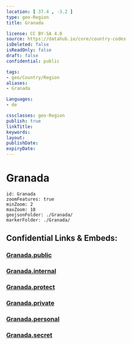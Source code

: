 ```yaml
---
location: [ 37.4 , -3.2 ] 
type: geo-Region
title: Granada

license: CC BY-SA 4.0
source: https://datahub.io/core/country-codes
isDeleted: false
isReadOnly: false
draft: false
confidential: public

tags:
- geo/Country/Region
aliases:
- Granada

Languages:
- de

cssclasses: geo-Region
publish: true
linkTitle: 
keywords: 
layout: 
publishDate: 
expiryDate: 
---
```


# Granada

```leaflet
id: Granada
zoomFeatures: true 
minZoom: 2 
maxZoom: 18
geojsonFolder: ./Granada/
markerFolder: ./Granada/
```


## Confidential Links & Embeds: 

### [Granada.public](/_public/\Earth\Continent\Europe\Europe~South\Spain\Provinces~Spain\AndalusiaGranada.public.md) 

### [Granada.internal](/_internal/\Earth\Continent\Europe\Europe~South\Spain\Provinces~Spain\AndalusiaGranada.internal.md) 

### [Granada.protect](/_protect/\Earth\Continent\Europe\Europe~South\Spain\Provinces~Spain\AndalusiaGranada.protect.md) 

### [Granada.private](/_private/\Earth\Continent\Europe\Europe~South\Spain\Provinces~Spain\AndalusiaGranada.private.md) 

### [Granada.personal](/_personal/\Earth\Continent\Europe\Europe~South\Spain\Provinces~Spain\AndalusiaGranada.personal.md) 

### [Granada.secret](/_secret/\Earth\Continent\Europe\Europe~South\Spain\Provinces~Spain\AndalusiaGranada.secret.md)

